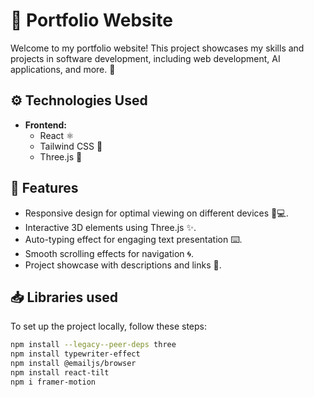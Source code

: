 # 🌟 Portfolio Website

Welcome to my portfolio website! This project showcases my skills and projects in software development, including web development, AI applications, and more. 🚀

## ⚙️ Technologies Used

- **Frontend:**
  - React ⚛️
  - Tailwind CSS 🎨
  - Three.js 🌌
    
## 🌟 Features

- Responsive design for optimal viewing on different devices 📱💻.
- Interactive 3D elements using Three.js ✨.
- Auto-typing effect for engaging text presentation ⌨️.
- Smooth scrolling effects for navigation 🌀.
- Project showcase with descriptions and links 📂.

## 📥 Libraries used

To set up the project locally, follow these steps:

   ```bash
   npm install --legacy--peer-deps three          
   npm install typewriter-effect
   npm install @emailjs/browser
   npm install react-tilt
   npm i framer-motion
  
   
